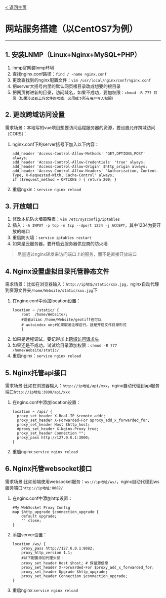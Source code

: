 [< 返回主页](../README.md)
# 网站服务搭建（以CentOS7为例）
---
## 1. 安装LNMP（Linux+Nginx+MySQL+PHP）
1. lnmp官网装lnmp环境
2. 查找nginx.conf路径：`find / -name nginx.conf`
3. 更改查找到的nginx配置文件：`vim /usr/local/nginx/conf/nginx.conf`
4. 把server大括号内里的默认网页根目录改成想要的根目录
5. 把网页拷进新的目录，访问域名，如果不成功，要加权限：`chmod -R 777 目录（如果涉及到上传文件的功能，必须赋予所有用户写入权限）`

## 2. 更改跨域访问设置
需求场景：本地写的vue项目想要访问远程服务器的资源，要设置允许跨域访问（CORS）：
1. nginx.conf下的server括号下加入以下内容：
    ```NGINX Conf
    add_header 'Access-Control-Allow-Methods' 'GET,OPTIONS,POST' always;
    add_header 'Access-Control-Allow-Credentials' 'true' always;
    add_header 'Access-Control-Allow-Origin' $http_origin always;
    add_header 'Access-Control-Allow-Headers' 'Authorization, Content-Type, X-Requested-With, Cache-Control' always;
    if ($request_method = OPTIONS ) { return 200; }
    ```
1. 重启ngxin：`service nginx reload`

## 3. 开放端口
1. 修改本机防火墙策略表：`vim /etc/sysconfig/iptables`
2. 插入：`-A INPUT -p tcp -m tcp --dport 1234 -j ACCEPT`，其中1234为要开放的端口
3. 重启防火墙：`service iptables restart`
4. 如果是云服务器，要开启云服务器供应商的防火墙
> 尽量通过nginx转发来访问端口上的服务，而不是直接开放端口

## 4. Nginx设置虚拟目录托管静态文件
需求场景：比如在浏览器输入：`http://ip地址/static/xxx.jpg`，nginx自动代理到资源文件夹`/home/Website/static/xxx.jpg`下
1. 在nginx.conf中添加location设置：
    ```NGINX Conf
    location ~ /static/ {
        root  /home/Website/;
        #或者alias /home/Website/geotiff也可以
        # autoindex on;#如果取消注释这行，就是开启文件目录形式
        }
    ```
2. 如果是远程调试，要记得加上[跨域访问请求头](##2-更改跨域访问设置)
3. 如果还是不成功，试试给目录添加权限：`chmod -R 777 /home/Website/static/`
4. 重启nginx：`service nginx reload`
  
## 5. Nginx托管api接口
需求场景:比如在浏览器输入：`http://ip地址/api/xxx`，nginx自动代理到api服务端口`http://ip地址:3000/api/xxx`
1. 在nginx.conf中添加location设置：
    ```NGINX Conf
    location ~ /api/ {
      proxy_set_header X-Real-IP $remote_addr;
      proxy_set_header X-Forwarded-For $proxy_add_x_forwarded_for;
      proxy_set_header Host $http_host;
      #proxy_set_header X-Nginx-Proxy true;
      proxy_set_header Connection "";
      proxy_pass http://127.0.0.1:3000;
    }
    ```
1. 重启nginx:`service nginx reload`

## 6. Nginx托管websocket接口
需求场景:比如前端使用websocket服务：`ws://ip地址/ws/`，nginx自动代理到ws服务端口`http://ip地址:8082/`
1. 在nginx.conf中添加http设置：
    ```NGINX Conf
    #My WebSocket Proxy Config
    map $http_upgrade $connection_upgrade {
        default upgrade;
        '' close;
    }
    ```
2. 添加server设置：
    ```NGINX Conf
    location /ws/ {
        proxy_pass http://127.0.0.1:8082;
        proxy_http_version 1.1;
        #以下配置添加代理头部：
        proxy_set_header Host $host; # 保留源信息
        proxy_set_header X-Forwarded-For $proxy_add_x_forwarded_for;
        proxy_set_header Upgrade $http_upgrade;
        proxy_set_header Connection $connection_upgrade;
    }
    ```
3. 重启nginx:`service nginx reload`